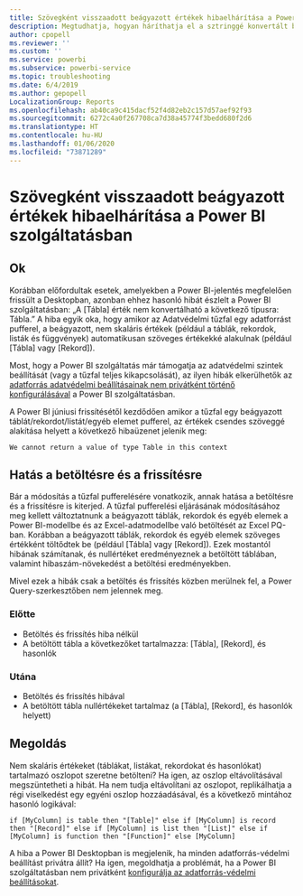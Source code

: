 ```yaml
---
title: Szövegként visszaadott beágyazott értékek hibaelhárítása a Power BI szolgáltatásban
description: Megtudhatja, hogyan háríthatja el a sztringgé konvertált beágyazott értékek hibáját helytelen adatforrás-védelmi beállítások használatakor
author: cpopell
ms.reviewer: ''
ms.custom: ''
ms.service: powerbi
ms.subservice: powerbi-service
ms.topic: troubleshooting
ms.date: 6/4/2019
ms.author: gepopell
LocalizationGroup: Reports
ms.openlocfilehash: ab40ca9c415dacf52f4d82eb2c157d57aef92f93
ms.sourcegitcommit: 6272c4a0f267708ca7d38a45774f3bedd680f2d6
ms.translationtype: HT
ms.contentlocale: hu-HU
ms.lasthandoff: 01/06/2020
ms.locfileid: "73871289"
---
```

# <a name="troubleshooting-nested-values-returned-as-text-in-power-bi-service"></a>Szövegként visszaadott beágyazott értékek hibaelhárítása a Power BI szolgáltatásban

## <a name="cause"></a>Ok

Korábban előfordultak esetek, amelyekben a Power BI-jelentés megfelelően frissült a Desktopban, azonban ehhez hasonló hibát észlelt a Power BI szolgáltatásban: „A [Tábla] érték nem konvertálható a következő típusra: Tábla.” A hiba egyik oka, hogy amikor az Adatvédelmi tűzfal egy adatforrást pufferel, a beágyazott, nem skaláris értékek (például a táblák, rekordok, listák és függvények) automatikusan szöveges értékekké alakulnak (például [Tábla] vagy [Rekord]).

Most, hogy a Power BI szolgáltatás már támogatja az adatvédelmi szintek beállítását (vagy a tűzfal teljes kikapcsolását), az ilyen hibák elkerülhetők az [adatforrás adatvédelmi beállításainak nem privátként történő konfigurálásával](https://powerbi.microsoft.com/blog/privacy-levels-for-cloud-data-sources/) a Power BI szolgáltatásban.

A Power BI júniusi frissítésétől kezdődően amikor a tűzfal egy beágyazott táblát/rekordot/listát/egyéb elemet pufferel, az értékek csendes szöveggé alakítása helyett a következő hibaüzenet jelenik meg: 

`We cannot return a value of type Table in this context`

## <a name="effect-on-loadrefresh"></a>Hatás a betöltésre és a frissítésre

Bár a módosítás a tűzfal pufferelésére vonatkozik, annak hatása a betöltésre és a frissítésre is kiterjed. A tűzfal pufferelési eljárásának módosításához meg kellett változtatnunk a beágyazott táblák, rekordok és egyéb elemek a Power BI-modellbe és az Excel-adatmodellbe való betöltését az Excel PQ-ban. Korábban a beágyazott táblák, rekordok és egyéb elemek szöveges értékként töltődtek be (például [Tábla] vagy [Rekord]). Ezek mostantól hibának számítanak, és nullértéket eredményeznek a betöltött táblában, valamint hibaszám-növekedést a betöltési eredményekben.

Mivel ezek a hibák csak a betöltés és frissítés közben merülnek fel, a Power Query-szerkesztőben nem jelennek meg.

### <a name="before"></a>Előtte

- Betöltés és frissítés hiba nélkül
- A betöltött tábla a következőket tartalmazza: [Tábla], [Rekord], és hasonlók
 

### <a name="after"></a>Utána

- Betöltés és frissítés hibával
- A betöltött tábla nullértékeket tartalmaz (a [Tábla], [Rekord], és hasonlók helyett)
 

## <a name="resolution"></a>Megoldás

Nem skaláris értékeket (táblákat, listákat, rekordokat és hasonlókat) tartalmazó oszlopot szeretne betölteni?
Ha igen, az oszlop eltávolításával megszüntetheti a hibát.
Ha nem tudja eltávolítani az oszlopot, replikálhatja a régi viselkedést egy egyéni oszlop hozzáadásával, és a következő mintához hasonló logikával:

`if [MyColumn] is table then "[Table]" else if [MyColumn] is record then "[Record]" else if [MyColumn] is list then "[List]" else if [MyColumn] is function then "[Function]" else [MyColumn]`

A hiba a Power BI Desktopban is megjelenik, ha minden adatforrás-védelmi beállítást privátra állít?
Ha igen, megoldhatja a problémát, ha a Power BI szolgáltatásban nem privátként [konfigurálja az adatforrás-védelmi beállításokat](https://powerbi.microsoft.com/blog/privacy-levels-for-cloud-data-sources/).
